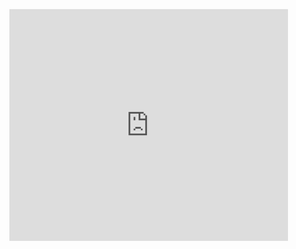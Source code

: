 <iframe src="https://www.youtube.com/embed/fSAgFxjFSqY?wmode=transparent" allowfullscreen frameborder="0" height="417" width="500"></iframe>
